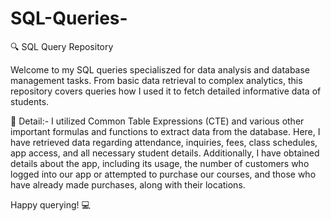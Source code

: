 # SQL-Queries-

🔍 SQL Query Repository

Welcome to my SQL queries specialiszed for data analysis and database management tasks. From basic data retrieval to complex analytics, this repository covers queries how I used it to fetch detailed informative data of students.

🚀 Detail:-
I utilized Common Table Expressions (CTE) and various other important formulas and functions to extract data from the database. Here, I have retrieved data regarding attendance, inquiries, fees, class schedules, app access, and all necessary student details. Additionally, I have obtained details about the app, including its usage, the number of customers who logged into our app or attempted to purchase our courses, and those who have already made purchases, along with their locations.


Happy querying! 💻
